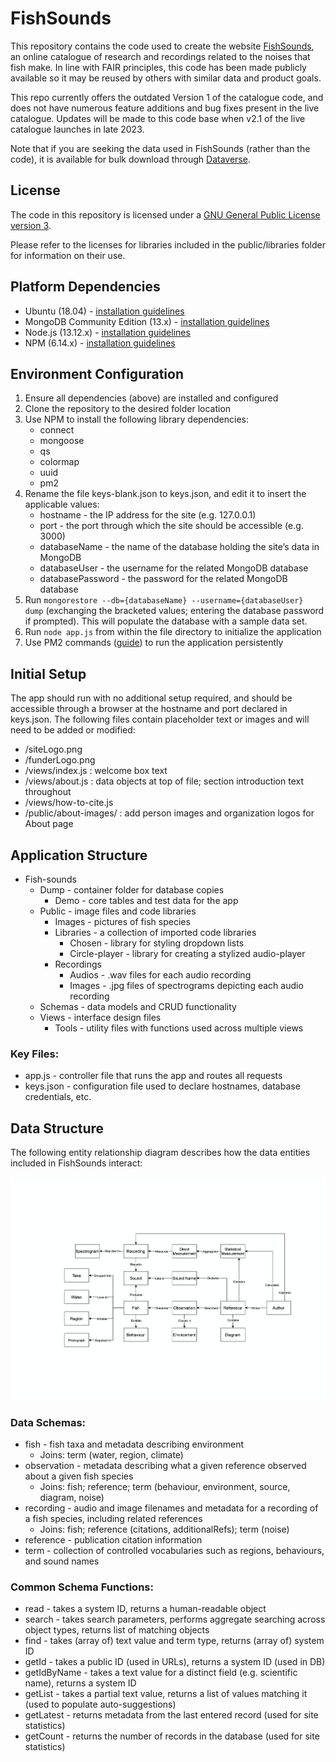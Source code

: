# FishSounds

This repository contains the code used to create the website [FishSounds](https://fishsounds.net), an online catalogue of research and recordings related to the noises that fish make. In line with FAIR principles, this code has been made publicly available so it may be reused by others with similar data and product goals.

This repo currently offers the outdated Version 1 of the catalogue code, and does not have numerous feature additions and bug fixes present in the live catalogue. Updates will be made to this code base when v2.1 of the live catalogue launches in late 2023.

Note that if you are seeking the data used in FishSounds (rather than the code), it is available for bulk download through [Dataverse](https://doi.org/10.5683/SP2/TACOUX).

## License
The code in this repository is licensed under a [GNU General Public License version 3](https://opensource.org/licenses/GPL-3.0).

Please refer to the licenses for libraries included in the public/libraries folder for information on their use.

## Platform Dependencies
- Ubuntu (18.04) - [installation guidelines](https://ubuntu.com/tutorials/install-ubuntu-server#1-overview)
- MongoDB Community Edition (13.x) - [installation guidelines](https://docs.mongodb.com/manual/installation/#mongodb-community-edition-installation-tutorials)
- Node.js (13.12.x) - [installation guidelines](https://nodejs.org/en/download/)
- NPM (6.14.x) - [installation guidelines](https://docs.npmjs.com/downloading-and-installing-node-js-and-npm)

## Environment Configuration
1. Ensure all dependencies (above) are installed and configured
1. Clone the repository to the desired folder location
1. Use NPM to install the following library dependencies:
    - connect
    - mongoose
    - qs
    - colormap
    - uuid
    - pm2
1. Rename the file keys-blank.json to keys.json, and edit it to insert the applicable values:
    - hostname - the IP address for the site (e.g. 127.0.0.1)
    - port - the port through which the site should be accessible (e.g. 3000)
    - databaseName - the name of the database holding the site’s data in MongoDB
    - databaseUser - the username for the related MongoDB database
    - databasePassword - the password for the related MongoDB database
1. Run `mongorestore --db={databaseName} --username={databaseUser} dump` (exchanging the bracketed values; entering the database password if prompted). This will populate the database with a sample data set.
1. Run `node app.js` from within the file directory to initialize the application
1. Use PM2 commands ([guide](https://pm2.keymetrics.io/docs/usage/quick-start/)) to run the application persistently

## Initial Setup
The app should run with no additional setup required, and should be accessible through a browser at the hostname and port declared in keys.json. The following files contain placeholder text or images and will need to be added or modified:
- /siteLogo.png
- /funderLogo.png
- /views/index.js : welcome box text
- /views/about.js : data objects at top of file; section introduction text throughout
- /views/how-to-cite.js
- /public/about-images/ : add person images and organization logos for About page

## Application Structure
- Fish-sounds
    - Dump - container folder for database copies
        - Demo - core tables and test data for the app
    - Public - image files and code libraries
        - Images - pictures of fish species
        - Libraries - a collection of imported code libraries
            - Chosen - library for styling dropdown lists
            - Circle-player - library for creating a stylized audio-player
        - Recordings
            - Audios - .wav files for each audio recording
            - Images - .jpg files of spectrograms depicting each audio recording
    - Schemas - data models and CRUD functionality
    - Views - interface design files
        - Tools - utility files with functions used across multiple views


### Key Files:
- app.js - controller file that runs the app and routes all requests
- keys.json - configuration file used to declare hostnames, database credentials, etc.


## Data Structure
The following entity relationship diagram describes how the data entities included in FishSounds interact:

![entity relationship diagram of FishSounds data structure](FishSounds_ERD.png)

### Data Schemas:
- fish - fish taxa and metadata describing environment
    - Joins: term (water, region, climate)
- observation - metadata describing what a given reference observed about a given fish species
    - Joins: fish; reference; term (behaviour, environment, source, diagram, noise)
- recording - audio and image filenames and metadata for a recording of a fish species, including related references 
    - Joins: fish; reference (citations, additionalRefs); term (noise)
- reference - publication citation information
- term - collection of controlled vocabularies such as regions, behaviours, and sound names


### Common Schema Functions:
- read - takes a system ID, returns a human-readable object
- search - takes search parameters, performs aggregate searching across object types, returns list of matching objects
- find - takes (array of) text value and term type, returns (array of) system ID
- getId - takes a public ID (used in URLs), returns a system ID (used in DB)
- getIdByName - takes a text value for a distinct field (e.g. scientific name), returns a system ID
- getList - takes a partial text value, returns a list of values matching it (used to populate auto-suggestions)
- getLatest - returns metadata from the last entered record (used for site statistics)
- getCount - returns the number of records in the database (used for site statistics)



